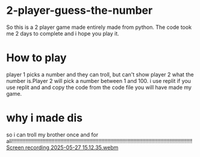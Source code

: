 # 2-player-guess-the-number
So this is a 2 player game made entirely made from python. The code took me 2 days to complete and i hope you play it.
# How to play
player 1 picks a number and they can troll, but can't show player 2 what the number is.Player 2 will pick a number between 1 and 100. i use replit if you use replit and and copy the code from the code file you will have made my game.
# why i made dis
so i can troll my brother once and for all!!!!!!!!!!!!!!!!!!!!!!!!!!!!!!!!!!!!!!!!!!!!!!!!!!!!!!!!!!!!!!!!!!!!!!!!!!!!!!!!!!!!!!!!!!!!!!!!!!!!!!!!!!!!!!!!!!!!!!!
[Screen recording 2025-05-27 15.12.35.webm](https://github.com/user-attachments/assets/2263ba3b-9de2-4f49-8d1a-a4cecd4ca2f6)
